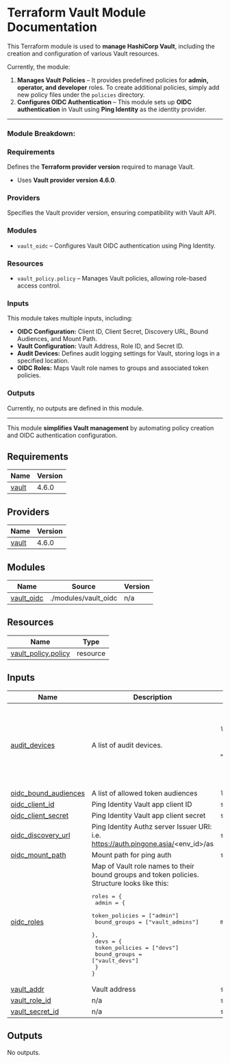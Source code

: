 # **Terraform Vault Module Documentation**  

This Terraform module is used to **manage HashiCorp Vault**, including the creation and configuration of various Vault resources.  

Currently, the module:  
1. **Manages Vault Policies** – It provides predefined policies for **admin, operator, and developer** roles. To create additional policies, simply add new policy files under the `policies` directory.  
2. **Configures OIDC Authentication** – This module sets up **OIDC authentication** in Vault using **Ping Identity** as the identity provider.  

---

### **Module Breakdown:**

### **Requirements**  
Defines the **Terraform provider version** required to manage Vault.  
- Uses **Vault provider version 4.6.0**.  

### **Providers**  
Specifies the Vault provider version, ensuring compatibility with Vault API.  

### **Modules**  
- `vault_oidc` – Configures Vault OIDC authentication using Ping Identity.

### **Resources**  
- `vault_policy.policy` – Manages Vault policies, allowing role-based access control.

### **Inputs**
This module takes multiple inputs, including:  
- **OIDC Configuration:** Client ID, Client Secret, Discovery URL, Bound Audiences, and Mount Path.  
- **Vault Configuration:** Vault Address, Role ID, and Secret ID.  
- **Audit Devices:** Defines audit logging settings for Vault, storing logs in a specified location.  
- **OIDC Roles:** Maps Vault role names to groups and associated token policies.  

### **Outputs**  
Currently, no outputs are defined in this module.  

---

This module **simplifies Vault management** by automating policy creation and OIDC authentication configuration.

<!-- BEGIN_TF_DOCS -->
## Requirements

| Name | Version |
|------|---------|
| <a name="requirement_vault"></a> [vault](#requirement\_vault) | 4.6.0 |

## Providers

| Name | Version |
|------|---------|
| <a name="provider_vault"></a> [vault](#provider\_vault) | 4.6.0 |

## Modules

| Name | Source | Version |
|------|--------|---------|
| <a name="module_vault_oidc"></a> [vault\_oidc](#module\_vault\_oidc) | ./modules/vault_oidc | n/a |

## Resources

| Name | Type |
|------|------|
| [vault_policy.policy](https://registry.terraform.io/providers/hashicorp/vault/4.6.0/docs/resources/policy) | resource |

## Inputs

| Name | Description | Type | Default | Required |
|------|-------------|------|---------|:--------:|
| <a name="input_audit_devices"></a> [audit\_devices](#input\_audit\_devices) | A list of audit devices. | <pre>list(object({<br>    type = string<br>    # local = bool<br>    options = map(any)<br>  }))</pre> | <pre>[<br>  {<br>    "local": true,<br>    "options": {<br>      "file_path": "/var/log/vault_audit.log"<br>    },<br>    "type": "file"<br>  }<br>]</pre> | no |
| <a name="input_oidc_bound_audiences"></a> [oidc\_bound\_audiences](#input\_oidc\_bound\_audiences) | A list of allowed token audiences | `list(any)` | n/a | yes |
| <a name="input_oidc_client_id"></a> [oidc\_client\_id](#input\_oidc\_client\_id) | Ping Identity Vault app client ID | `string` | n/a | yes |
| <a name="input_oidc_client_secret"></a> [oidc\_client\_secret](#input\_oidc\_client\_secret) | Ping Identity Vault app client secret | `string` | n/a | yes |
| <a name="input_oidc_discovery_url"></a> [oidc\_discovery\_url](#input\_oidc\_discovery\_url) | Ping Identity Authz server Issuer URI: i.e. https://auth.pingone.asia/<env\_id>/as | `string` | n/a | yes |
| <a name="input_oidc_mount_path"></a> [oidc\_mount\_path](#input\_oidc\_mount\_path) | Mount path for ping auth | `string` | `"ping"` | no |
| <a name="input_oidc_roles"></a> [oidc\_roles](#input\_oidc\_roles) | Map of Vault role names to their bound groups and token policies. Structure looks like this:<pre>roles = {<br>  admin = {<br>    token_policies = ["admin"]<br>    bound_groups = ["vault_admins"]<br>  },<br>  devs  = {<br>    token_policies = ["devs"]<br>    bound_groups = ["vault_devs"]<br>  }<br>}</pre> | `map(any)` | `{}` | no |
| <a name="input_vault_addr"></a> [vault\_addr](#input\_vault\_addr) | Vault address | `string` | `"http://127.0.0.1:8200"` | no |
| <a name="input_vault_role_id"></a> [vault\_role\_id](#input\_vault\_role\_id) | n/a | `string` | n/a | yes |
| <a name="input_vault_secret_id"></a> [vault\_secret\_id](#input\_vault\_secret\_id) | n/a | `string` | n/a | yes |

## Outputs

No outputs.
<!-- END_TF_DOCS -->